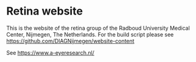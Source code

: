 # Retina website

This is the website of the retina group of the Radboud University Medical Center, Nijmegen, The Netherlands. For the build script please see https://github.com/DIAGNijmegen/website-content

See https://www.a-eyeresearch.nl/
